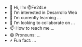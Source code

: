 - 👋 Hi, I’m @Fe24Le
- 👀 I’m interested in Desarrollo Web
- 🌱 I’m currently learning ...
- 💞️ I’m looking to collaborate on ...
- 📫 How to reach me ...
- 😄 Pronouns: ...
- ⚡ Fun fact: ...

<!---
Fe24Le/Fe24Le is a ✨ special ✨ repository because its `README.md` (this file) appears on your GitHub profile.
You can click the Preview link to take a look at your changes.
--->
